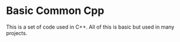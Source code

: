 Basic Common Cpp
================

This is a set of code used in C++. All of this is basic but used in many projects.

